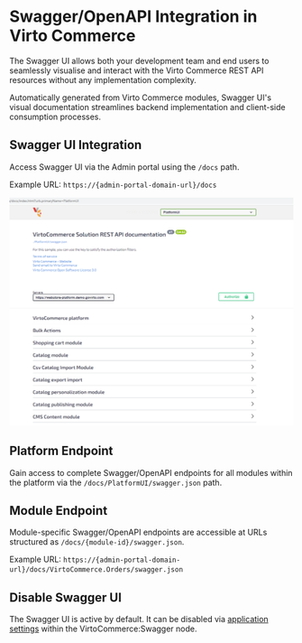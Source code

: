 # Swagger/OpenAPI Integration in Virto Commerce

The Swagger UI allows both your development team and end users to seamlessly visualise and interact with the Virto Commerce REST API resources without any implementation complexity.

Automatically generated from Virto Commerce modules, Swagger UI's visual documentation streamlines backend implementation and client-side consumption processes.

## Swagger UI Integration

Access Swagger UI via the Admin portal using the `/docs` path.

Example URL: `https://{admin-portal-domain-url}/docs`

![Swagger](media/swagger-ui.png)

## Platform Endpoint
Gain access to complete Swagger/OpenAPI endpoints for all modules within the platform via the `/docs/PlatformUI/swagger.json` path.

## Module Endpoint
Module-specific Swagger/OpenAPI endpoints are accessible at URLs structured as `/docs/{module-id}/swagger.json`.

Example URL: `https://{admin-portal-domain-url}/docs/VirtoCommerce.Orders/swagger.json`

## Disable Swagger UI
The Swagger UI is active by default. It can be disabled via [application settings](../../Configuration-Reference/appsettingsjson.md#virtocommerce) within the VirtoCommerce:Swagger node.